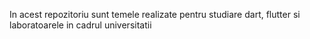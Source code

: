 In acest repozitoriu sunt temele realizate pentru studiare dart, flutter si laboratoarele in cadrul universitatii